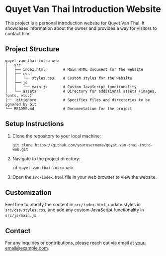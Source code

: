 # Quyet Van Thai Introduction Website

This project is a personal introduction website for Quyet Van Thai. It showcases information about the owner and provides a way for visitors to contact him.

## Project Structure

```
quyet-van-thai-intro-web
├── src
│   ├── index.html        # Main HTML document for the website
│   ├── css
│   │   └── styles.css    # Custom styles for the website
│   ├── js
│   │   └── main.js       # Custom JavaScript functionality
│   └── assets            # Directory for additional assets (images, fonts, etc.)
├── .gitignore            # Specifies files and directories to be ignored by Git
└── README.md             # Documentation for the project
```

## Setup Instructions

1. Clone the repository to your local machine:
   ```
   git clone https://github.com/yourusername/quyet-van-thai-intro-web.git
   ```

2. Navigate to the project directory:
   ```
   cd quyet-van-thai-intro-web
   ```

3. Open the `src/index.html` file in your web browser to view the website.

## Customization

Feel free to modify the content in `src/index.html`, update styles in `src/css/styles.css`, and add any custom JavaScript functionality in `src/js/main.js`.

## Contact

For any inquiries or contributions, please reach out via email at your-email@example.com.